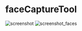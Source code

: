 ﻿# faceCaptureTool

![screenshot](https://user-images.githubusercontent.com/55939719/169177449-3b8202ca-b3bf-4701-b6e8-577cbef9dc94.png)
![screenshot_faces](https://user-images.githubusercontent.com/55939719/169177462-498a9ea1-5d05-44f7-9d30-6919a07ea184.png)
